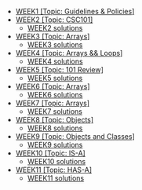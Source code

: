 - [WEEK1 [Topic: Guidelines & Policies]](https://csc215.jpkit.us/WEEK1/)
- [WEEK2 [Topic: CSC101]](https://csc215.jpkit.us/WEEK2/)
	- [WEEK2 solutions](https://csc215.jpkit.us/WEEK2/solutions/)
- [WEEK3 [Topic: Arrays]](https://csc215.jpkit.us/WEEK3/)
	- [WEEK3 solutions](https://csc215.jpkit.us/WEEK3/solutions/)
- [WEEK4 [Topic: Arrays && Loops]](https://csc215.jpkit.us/WEEK4/)
	- [WEEK4 solutions](https://csc215.jpkit.us/WEEK4/solutions/)
- [WEEK5 [Topic: 101 Review]](https://csc215.jpkit.us/WEEK5/)
	- [WEEK5 solutions](https://csc215.jpkit.us/WEEK5/solutions/)
- [WEEK6 [Topic: Arrays]](https://csc215.jpkit.us/WEEK6/)
	- [WEEK6 solutions](https://csc215.jpkit.us/WEEK6/solutions/)
- [WEEK7 [Topic: Arrays]](https://csc215.jpkit.us/WEEK7/)
	- [WEEK7 solutions](https://csc215.jpkit.us/WEEK7/solutions/)
- [WEEK8 [Topic: Objects]](https://csc215.jpkit.us/WEEK8/)
	- [WEEK8 solutions](https://csc215.jpkit.us/WEEK8/solutions/)
- [WEEK9 [Topic: Objects and Classes]](https://csc215.jpkit.us/WEEK9/)
	- [WEEK9 solutions](https://csc215.jpkit.us/WEEK9/solutions/)
- [WEEK10 [Topic: IS-A]](https://csc215.jpkit.us/WEEK10/)
	- [WEEK10 solutions](https://csc215.jpkit.us/WEEK10/solutions/)
- [WEEK11 [Topic: HAS-A]](https://csc215.jpkit.us/WEEK11/)
	- [WEEK11 solutions](https://csc215.jpkit.us/WEEK11/solutions/)